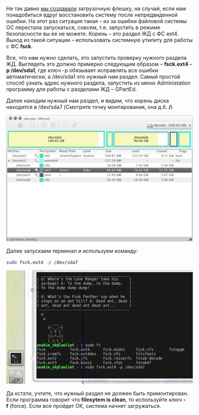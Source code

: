 Не так давно [мы создавали](http://aptget.org/ubuntu) загрузочную флешку, на случай, если нам понадобиться вдруг восстановить систему после непредвиденной ошибки. На этот раз ситуация такая – из за ошибки файловой системы ОС перестала запускаться, совсем, т.е. запустить в режиме безопасности вы ее не можете. Корень – это раздел ЖД с ФС ext4. Выход из такой ситуации – использовать системную утилиту для работы с ФС **fsck**.

Все, что нам нужно сделать, это запустить проверку нужного раздела ЖД. Выглядеть это должно примерно следующим образом – **fsck.ext4 -p /dev/sda1**, где ключ -p обязывает исправлять все ошибки автоматически, а /dev/sda1 это нужный нам раздел. Самый простой способ узнать адрес нужного раздела, запустить из меню Administation программу для работы с разделами ЖД – GPartEd.

Далее находим нужный нам раздел, и видим, что корень диска находится в /dev/sda7 (Смотрите точку монтирования, она д.б. **/**)

![pic 1|600](/Media/Pictures/Check_Filesystem/image_1.png)

Далее запускаем терминал и используем команду:

```bash
sudo fsck.ext4 -p /dev/sda7
```

![pic 2|600](/Media/Pictures/Check_Filesystem/image_2.png)

Да кстати, учтите, что нужный раздел не должен быть примонтирован. Если программа говорит что **filesytem is clean**, то используйте ключ **-f** (force). Если все пройдет ОК, система начнет загружаться.

